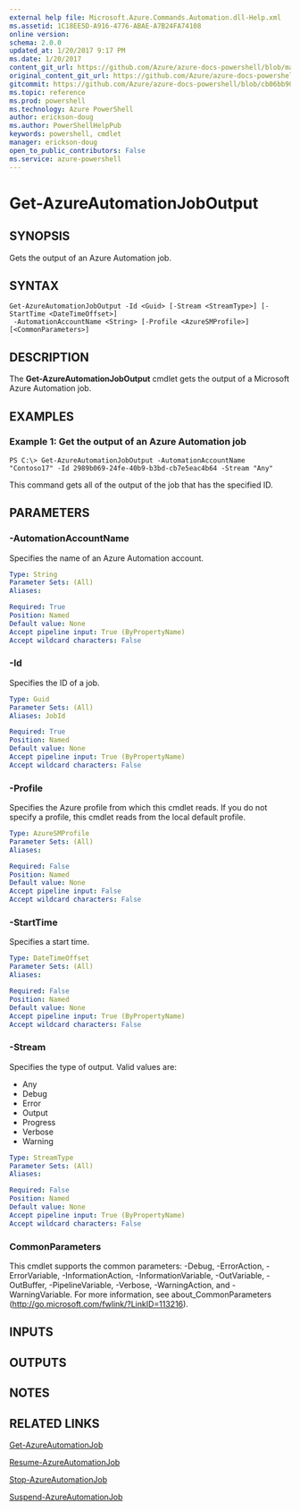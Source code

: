 ```yaml
---
external help file: Microsoft.Azure.Commands.Automation.dll-Help.xml
ms.assetid: 1C18EE5D-A916-4776-ABAE-A7B24FA74108
online version: 
schema: 2.0.0
updated_at: 1/20/2017 9:17 PM
ms.date: 1/20/2017
content_git_url: https://github.com/Azure/azure-docs-powershell/blob/master/azureps-cmdlets-docs/ServiceManagement/Azure.Automation/v3.4.0/Get-AzureAutomationJobOutput.md
original_content_git_url: https://github.com/Azure/azure-docs-powershell/blob/master/azureps-cmdlets-docs/ServiceManagement/Azure.Automation/v3.4.0/Get-AzureAutomationJobOutput.md
gitcommit: https://github.com/Azure/azure-docs-powershell/blob/cb06bb906911a2a2e1f57adbafe0c0c97a0b205b/azureps-cmdlets-docs/ServiceManagement/Azure.Automation/v3.4.0/Get-AzureAutomationJobOutput.md
ms.topic: reference
ms.prod: powershell
ms.technology: Azure PowerShell
author: erickson-doug
ms.author: PowerShellHelpPub
keywords: powershell, cmdlet
manager: erickson-doug
open_to_public_contributors: False
ms.service: azure-powershell
---
```


# Get-AzureAutomationJobOutput

## SYNOPSIS
Gets the output of an Azure Automation job.

## SYNTAX

```
Get-AzureAutomationJobOutput -Id <Guid> [-Stream <StreamType>] [-StartTime <DateTimeOffset>]
 -AutomationAccountName <String> [-Profile <AzureSMProfile>] [<CommonParameters>]
```

## DESCRIPTION
The **Get-AzureAutomationJobOutput** cmdlet gets the output of a Microsoft Azure Automation job.

## EXAMPLES

### Example 1: Get the output of an Azure Automation job
```
PS C:\> Get-AzureAutomationJobOutput -AutomationAccountName "Contoso17" -Id 2989b069-24fe-40b9-b3bd-cb7e5eac4b64 -Stream "Any"
```

This command gets all of the output of the job that has the specified ID.

## PARAMETERS

### -AutomationAccountName
Specifies the name of an Azure Automation account.

```yaml
Type: String
Parameter Sets: (All)
Aliases: 

Required: True
Position: Named
Default value: None
Accept pipeline input: True (ByPropertyName)
Accept wildcard characters: False
```

### -Id
Specifies the ID of a job.

```yaml
Type: Guid
Parameter Sets: (All)
Aliases: JobId

Required: True
Position: Named
Default value: None
Accept pipeline input: True (ByPropertyName)
Accept wildcard characters: False
```

### -Profile
Specifies the Azure profile from which this cmdlet reads.
If you do not specify a profile, this cmdlet reads from the local default profile.

```yaml
Type: AzureSMProfile
Parameter Sets: (All)
Aliases: 

Required: False
Position: Named
Default value: None
Accept pipeline input: False
Accept wildcard characters: False
```

### -StartTime
Specifies a start time.

```yaml
Type: DateTimeOffset
Parameter Sets: (All)
Aliases: 

Required: False
Position: Named
Default value: None
Accept pipeline input: True (ByPropertyName)
Accept wildcard characters: False
```

### -Stream
Specifies the type of output.
Valid values are: 

- Any
- Debug
- Error
- Output
- Progress
- Verbose
- Warning

```yaml
Type: StreamType
Parameter Sets: (All)
Aliases: 

Required: False
Position: Named
Default value: None
Accept pipeline input: True (ByPropertyName)
Accept wildcard characters: False
```

### CommonParameters
This cmdlet supports the common parameters: -Debug, -ErrorAction, -ErrorVariable, -InformationAction, -InformationVariable, -OutVariable, -OutBuffer, -PipelineVariable, -Verbose, -WarningAction, and -WarningVariable. For more information, see about_CommonParameters (http://go.microsoft.com/fwlink/?LinkID=113216).

## INPUTS

## OUTPUTS

## NOTES

## RELATED LINKS

[Get-AzureAutomationJob](xref:ServiceManagement/Azure.Automation/v3.4.0/Get-AzureAutomationJob.md)

[Resume-AzureAutomationJob](xref:ServiceManagement/Azure.Automation/v3.4.0/Resume-AzureAutomationJob.md)

[Stop-AzureAutomationJob](xref:ServiceManagement/Azure.Automation/v3.4.0/Stop-AzureAutomationJob.md)

[Suspend-AzureAutomationJob](xref:ServiceManagement/Azure.Automation/v3.4.0/Suspend-AzureAutomationJob.md)


